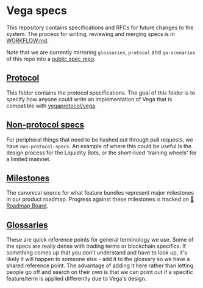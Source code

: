 # Vega specs
This repository contains specifications and RFCs for future changes to the system. The process for writing, reviewing
and merging specs is in [WORKFLOW.md](./WORKFLOW.md).

Note that we are currently mirroring `glossaries`, `protocol` and `qa-scenarios` of this repo into a [public spec repo](https://github.com/vegaprotocol/specs).

## [Protocol](./protocol/)
This folder contains the protocol specifications. The goal of this folder is to specify how anyone could write an
implementation of Vega that is compatible with [vegaprotocol/vega](https://github.com/vegaprotocol/vega).

## [Non-protocol specs](./non-protocol-specs)
For peripheral things that need to be hashed out through pull requests, we have `non-protocol-specs`. An example of
where this could be useful is the design process for the Liquidity Bots, or the short-lived 'training wheels' for a
limited mainnet.

## [Milestones](./milestones/)
The canonical source for what feature bundles represent major milestones in our product roadmap. Progress against these milestones is tracked on 
[🎱 Roadmap Board](https://github.com/orgs/vegaprotocol/projects/12).

## [Glossaries](./glossaries/)
These are quick reference points for general terminology we use. Some of the specs are really dense with trading terms 
or blockchain specifics. If something comes up that you don't understand and have to look up, it's likely it will happen
to someone else - add it to the glossary so we have a shared reference point. The advantage of adding it here rather than
letting people go off and search on their own is that we can point out if a specific feature/term is applied differently
due to Vega's design.
